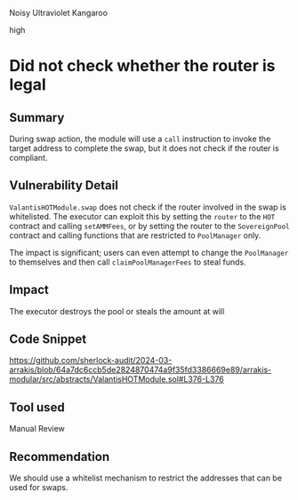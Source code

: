 Noisy Ultraviolet Kangaroo

high

# Did not check whether the router is legal

## Summary

During swap action, the module will use a `call` instruction to invoke the target address to complete the swap, but it does not check if the router is compliant.

## Vulnerability Detail

`ValantisHOTModule.swap` does not check if the router involved in the swap is whitelisted. The executor can exploit this by setting the `router` to the `HOT` contract and calling `setAMMFees`, or by setting the router to the `SovereignPool` contract and calling functions that are restricted to `PoolManager` only.

The impact is significant; users can even attempt to change the `PoolManager` to themselves and then call `claimPoolManagerFees` to steal funds.

## Impact

The executor destroys the pool or steals the amount at will

## Code Snippet

https://github.com/sherlock-audit/2024-03-arrakis/blob/64a7dc6ccb5de2824870474a9f35fd3386669e89/arrakis-modular/src/abstracts/ValantisHOTModule.sol#L376-L376

## Tool used

Manual Review

## Recommendation

We should use a whitelist mechanism to restrict the addresses that can be used for swaps.